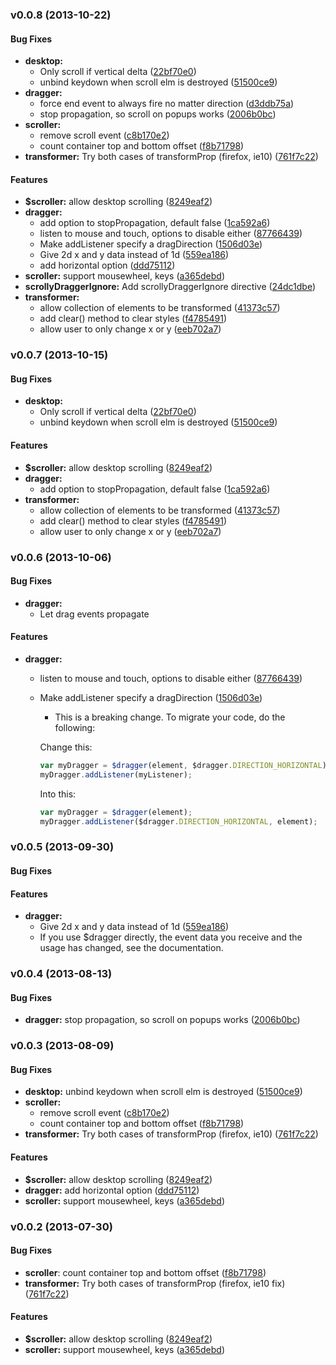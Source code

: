 <a name="v0.0.8"></a>
### v0.0.8 (2013-10-22)


#### Bug Fixes

* **desktop:**
  * Only scroll if vertical delta ([22bf70e0](http://github.com/ajoslin/angular-scrolly/commit/22bf70e018aa132294ad5f3d04a674b208aef024))
  * unbind keydown when scroll elm is destroyed ([51500ce9](http://github.com/ajoslin/angular-scrolly/commit/51500ce93087f5e62e84207e465722710afc3d17))
* **dragger:**
  * force end event to always fire no matter direction ([d3ddb75a](http://github.com/ajoslin/angular-scrolly/commit/d3ddb75a063b337d2b4a7cef3021b14d493512e0))
  * stop propagation, so scroll on popups works ([2006b0bc](http://github.com/ajoslin/angular-scrolly/commit/2006b0bc658c78d4349ef718b860c557cd3a7e97))
* **scroller:**
  * remove scroll event ([c8b170e2](http://github.com/ajoslin/angular-scrolly/commit/c8b170e29728d488ec4a312c19a9e7f60f07245b))
  * count container top and bottom offset ([f8b71798](http://github.com/ajoslin/angular-scrolly/commit/f8b71798c7acfddf8dca6912f50245479ecdc358))
* **transformer:** Try both cases of transformProp (firefox, ie10) ([761f7c22](http://github.com/ajoslin/angular-scrolly/commit/761f7c22450c6c56cd96c079ec658ddcfcef3044))


#### Features

* **$scroller:** allow desktop scrolling ([8249eaf2](http://github.com/ajoslin/angular-scrolly/commit/8249eaf25049025a014e9439e8febb0b5e190100))
* **dragger:**
  * add option to stopPropagation, default false ([1ca592a6](http://github.com/ajoslin/angular-scrolly/commit/1ca592a6ebcf6428b9a81c82f6197fc532b27f08))
  * listen to mouse and touch, options to disable either ([87766439](http://github.com/ajoslin/angular-scrolly/commit/87766439c08ffa82ac5d9d94bbf4c893ab761db7))
  * Make addListener specify a dragDirection ([1506d03e](http://github.com/ajoslin/angular-scrolly/commit/1506d03ed5d6df81d5acdd279621928cfb13c913))
  * Give 2d x and y data instead of 1d ([559ea186](http://github.com/ajoslin/angular-scrolly/commit/559ea1861996a594e7bdbc0642e147fc29640ff0))
  * add horizontal option ([ddd75112](http://github.com/ajoslin/angular-scrolly/commit/ddd75112c88b3616f9d313d8ff233dcdbb2763f2))
* **scroller:** support mousewheel, keys ([a365debd](http://github.com/ajoslin/angular-scrolly/commit/a365debd03e7fafcc2fe83bc34d0fbdaebbe4074))
* **scrollyDraggerIgnore:** Add scrollyDraggerIgnore directive ([24dc1dbe](http://github.com/ajoslin/angular-scrolly/commit/24dc1dbe60fb1747231ee0812379b0f258ff3d48))
* **transformer:**
  * allow collection of elements to be transformed ([41373c57](http://github.com/ajoslin/angular-scrolly/commit/41373c57b678e4ec27e4d047fd857ab00096256a))
  * add clear() method to clear styles ([f4785491](http://github.com/ajoslin/angular-scrolly/commit/f4785491e843cc711c02cf6e15c7970b0bea5a1b))
  * allow user to only change x or y ([eeb702a7](http://github.com/ajoslin/angular-scrolly/commit/eeb702a7e4a2d4a00fa92de0f6dd39cb0f414faf))

<a name="v0.0.7"></a>
### v0.0.7 (2013-10-15)


#### Bug Fixes

* **desktop:**
  * Only scroll if vertical delta ([22bf70e0](http://github.com/ajoslin/angular-scrolly/commit/22bf70e018aa132294ad5f3d04a674b208aef024))
  * unbind keydown when scroll elm is destroyed ([51500ce9](http://github.com/ajoslin/angular-scrolly/commit/51500ce93087f5e62e84207e465722710afc3d17))

#### Features

* **$scroller:** allow desktop scrolling ([8249eaf2](http://github.com/ajoslin/angular-scrolly/commit/8249eaf25049025a014e9439e8febb0b5e190100))
* **dragger:**
  * add option to stopPropagation, default false ([1ca592a6](http://github.com/ajoslin/angular-scrolly/commit/1ca592a6ebcf6428b9a81c82f6197fc532b27f08))
* **transformer:**
  * allow collection of elements to be transformed ([41373c57](http://github.com/ajoslin/angular-scrolly/commit/41373c57b678e4ec27e4d047fd857ab00096256a))
  * add clear() method to clear styles ([f4785491](http://github.com/ajoslin/angular-scrolly/commit/f4785491e843cc711c02cf6e15c7970b0bea5a1b))
  * allow user to only change x or y ([eeb702a7](http://github.com/ajoslin/angular-scrolly/commit/eeb702a7e4a2d4a00fa92de0f6dd39cb0f414faf))

<a name="v0.0.6"></a>
### v0.0.6 (2013-10-06)

#### Bug Fixes

* **dragger:**
  * Let drag events propagate

#### Features

* **dragger:**
  * listen to mouse and touch, options to disable either ([87766439](http://github.com/ajoslin/angular-scrolly/commit/87766439c08ffa82ac5d9d94bbf4c893ab761db7))
  * Make addListener specify a dragDirection ([1506d03e](http://github.com/ajoslin/angular-scrolly/commit/1506d03ed5d6df81d5acdd279621928cfb13c913))
    - This is a breaking change.  To migrate your code, do the following:

    Change this:

    ```js
    var myDragger = $dragger(element, $dragger.DIRECTION_HORIZONTAL);
    myDragger.addListener(myListener);
    ```

    Into this:
    ```js
    var myDragger = $dragger(element);
    myDragger.addListener($dragger.DIRECTION_HORIZONTAL, element);
    ```

<a name="v0.0.5"></a>
### v0.0.5 (2013-09-30)


#### Bug Fixes


#### Features

* **dragger:**
  * Give 2d x and y data instead of 1d ([559ea186](http://github.com/ajoslin/angular-scrolly/commit/559ea1861996a594e7bdbc0642e147fc29640ff0))
  * If you use $dragger directly, the event data you receive and the usage has changed, see the documentation.


<a name="v0.0.4"></a>
### v0.0.4 (2013-08-13)


#### Bug Fixes

* **dragger:** stop propagation, so scroll on popups works ([2006b0bc](http://github.com/ajoslin/angular-scrolly/commit/2006b0bc658c78d4349ef718b860c557cd3a7e97))

<a name="v0.0.3"></a>
### v0.0.3 (2013-08-09)

#### Bug Fixes

* **desktop:** unbind keydown when scroll elm is destroyed ([51500ce9](http://github.com/ajoslin/angular-scrolly/commit/51500ce93087f5e62e84207e465722710afc3d17))
* **scroller:**
  * remove scroll event ([c8b170e2](http://github.com/ajoslin/angular-scrolly/commit/c8b170e29728d488ec4a312c19a9e7f60f07245b))
  * count container top and bottom offset ([f8b71798](http://github.com/ajoslin/angular-scrolly/commit/f8b71798c7acfddf8dca6912f50245479ecdc358))
* **transformer:** Try both cases of transformProp (firefox, ie10) ([761f7c22](http://github.com/ajoslin/angular-scrolly/commit/761f7c22450c6c56cd96c079ec658ddcfcef3044))


#### Features

* **$scroller:** allow desktop scrolling ([8249eaf2](http://github.com/ajoslin/angular-scrolly/commit/8249eaf25049025a014e9439e8febb0b5e190100))
* **dragger:** add horizontal option ([ddd75112](http://github.com/ajoslin/angular-scrolly/commit/ddd75112c88b3616f9d313d8ff233dcdbb2763f2))
* **scroller:** support mousewheel, keys ([a365debd](http://github.com/ajoslin/angular-scrolly/commit/a365debd03e7fafcc2fe83bc34d0fbdaebbe4074))

<a name="v0.0.2"></a>
### v0.0.2 (2013-07-30)

#### Bug Fixes

* **scroller**: count container top and bottom offset ([f8b71798](http://github.com/ajoslin/angular-scrolly/commit/f8b71798c7acfddf8dca6912f50245479ecdc358))
* **transformer:** Try both cases of transformProp (firefox, ie10 fix) ([761f7c22](http://github.com/ajoslin/angular-scrolly/commit/761f7c22450c6c56cd96c079ec658ddcfcef3044))

#### Features

* **$scroller:** allow desktop scrolling ([8249eaf2](http://github.com/ajoslin/angular-scrolly/commit/8249eaf25049025a014e9439e8febb0b5e190100))
* **scroller:** support mousewheel, keys ([a365debd](http://github.com/ajoslin/angular-scrolly/commit/a365debd03e7fafcc2fe83bc34d0fbdaebbe4074))
